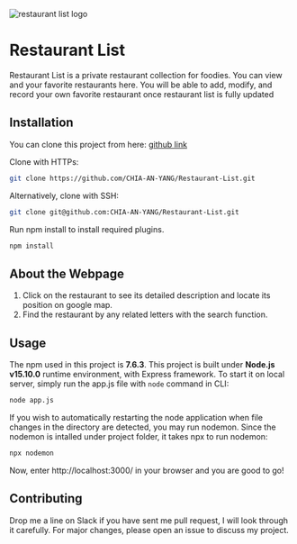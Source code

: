 ![restaurant list logo](/public/asset/logo.svg.jpg)

# Restaurant List

Restaurant List is a private restaurant collection for foodies. You can view and your favorite restaurants here. You will be able to add, modify, and record your own favorite restaurant once restaurant list is fully updated

## Installation

You can clone this project from here: [github link](https://github.com/CHIA-AN-YANG/Restaurant-List.git)

Clone with HTTPs:

```bash
git clone https://github.com/CHIA-AN-YANG/Restaurant-List.git
```
Alternatively, clone with SSH:
```bash
git clone git@github.com:CHIA-AN-YANG/Restaurant-List.git
```

Run npm install to install required plugins.

```bash
npm install
```
## About the Webpage

1. Click on the restaurant to see its detailed description and locate its position on google map.
2. Find the restaurant by any related letters with the search function. 

## Usage

The npm used in this project is **7.6.3**. This project is built under **Node.js v15.10.0** runtime environment, with Express framework. To start it on local server, simply run the app.js file with `node` command in CLI:

```bash
node app.js
```
If you wish to automatically restarting the node application when file changes in the directory are detected, you may run nodemon.
Since the nodemon is intalled under project folder, it takes npx to run nodemon:

```bash
npx nodemon
```
Now, enter http://localhost:3000/ in your browser and you are good to go!


## Contributing
Drop me a line on Slack if you have sent me pull request, I will look through it carefully. For major changes, please open an issue to discuss my project.